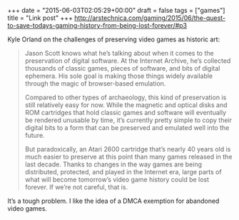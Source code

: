 +++
date = "2015-06-03T02:05:29+00:00"
draft = false
tags = ["games"]
title = "Link post"
+++
http://arstechnica.com/gaming/2015/06/the-quest-to-save-todays-gaming-history-from-being-lost-forever/#p3



Kyle Orland on the challenges of preserving video games as historic art:

> Jason Scott knows what he’s talking about when it comes to the preservation of digital software. At the Internet Archive, he’s collected thousands of classic games, pieces of software, and bits of digital ephemera. His sole goal is making those things widely available through the magic of browser-based emulation.
>
> Compared to other types of archaeology, this kind of preservation is still relatively easy for now. While the magnetic and optical disks and ROM cartridges that hold classic games and software will eventually be rendered unusable by time, it’s currently pretty simple to copy their digital bits to a form that can be preserved and emulated well into the future.
>
> But paradoxically, an Atari 2600 cartridge that’s nearly 40 years old is much easier to preserve at this point than many games released in the last decade. Thanks to changes in the way games are being distributed, protected, and played in the Internet era, large parts of what will become tomorrow’s video game history could be lost forever. If we’re not careful, that is.

It’s a tough problem. I like the idea of a DMCA exemption for abandoned video games.

